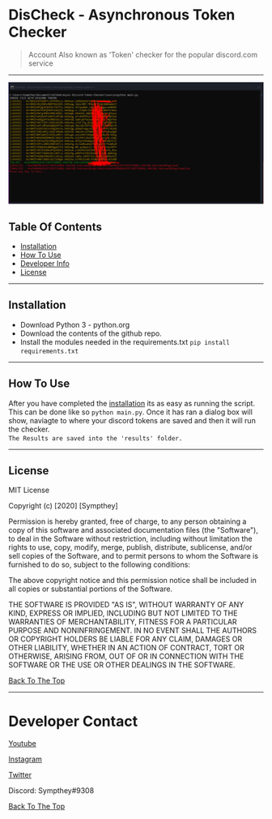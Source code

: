 # DisCheck - Asynchronous Token Checker
> Account Also known as 'Token' checker for the popular discord.com service

---
![Project Image](Capture.PNG)

## Table Of Contents
- [Installation](#Installation) 
- [How To Use](#How-To-Use)
- [Developer Info](#Developer-Contact)
- [License](#License)

---
## Installation
- Download Python 3 - python.org
- Download the contents of the github repo.
- Install the modules needed in the requirements.txt `pip install requirements.txt`
---
## How To Use
After you have completed the [installation](#Installation) its as easy as running the script.<br> This can be done like so `python main.py`. Once it has ran a dialog box will show, naviagte to where your discord tokens are saved and then it will run the checker.<br>
`The Results are saved into the 'results' folder.`

---
## License
MIT License

Copyright (c) [2020] [Sympthey]

Permission is hereby granted, free of charge, to any person obtaining a copy
of this software and associated documentation files (the "Software"), to deal
in the Software without restriction, including without limitation the rights
to use, copy, modify, merge, publish, distribute, sublicense, and/or sell
copies of the Software, and to permit persons to whom the Software is
furnished to do so, subject to the following conditions:

The above copyright notice and this permission notice shall be included in all
copies or substantial portions of the Software.

THE SOFTWARE IS PROVIDED "AS IS", WITHOUT WARRANTY OF ANY KIND, EXPRESS OR
IMPLIED, INCLUDING BUT NOT LIMITED TO THE WARRANTIES OF MERCHANTABILITY,
FITNESS FOR A PARTICULAR PURPOSE AND NONINFRINGEMENT. IN NO EVENT SHALL THE
AUTHORS OR COPYRIGHT HOLDERS BE LIABLE FOR ANY CLAIM, DAMAGES OR OTHER
LIABILITY, WHETHER IN AN ACTION OF CONTRACT, TORT OR OTHERWISE, ARISING FROM,
OUT OF OR IN CONNECTION WITH THE SOFTWARE OR THE USE OR OTHER DEALINGS IN THE
SOFTWARE.

[Back To The Top](#Asynchronous-Discord-Token-Checker)

---
# Developer Contact

[Youtube](https://www.youtube.com/channel/UCG-oO6m-iOuonFUbk6HU67w?view_as=subscriber)

[Instagram](https://www.instagram.com/Sympthey/)

[Twitter](https://twitter.com/Sympthey)

Discord: Sympthey#9308

[Back To The Top](#Asynchronous-Discord-Token-Checker)
